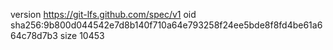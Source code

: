 version https://git-lfs.github.com/spec/v1
oid sha256:9b800d044542e7d8b140f710a64e793258f24ee5bde8f8fd4be61a664c78d7b3
size 10453
